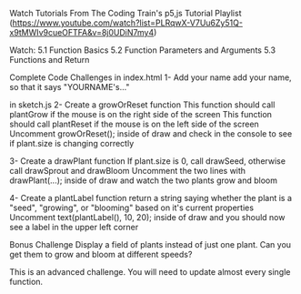 Watch Tutorials
From The Coding Train's p5,js Tutorial Playlist (https://www.youtube.com/watch?list=PLRqwX-V7Uu6Zy51Q-x9tMWIv9cueOFTFA&v=8j0UDiN7my4)

Watch:
5.1 Function Basics
5.2 Function Parameters and Arguments
5.3 Functions and Return

Complete Code Challenges
in index.html
1- Add your name
add your name, so that it says "YOURNAME's..."

in sketch.js
2- Create a growOrReset function
This function should call plantGrow if the mouse is on the right side of the screen
This function should call plantReset if the mouse is on the left side of the screen
Uncomment growOrReset(); inside of draw and check in the console to see if plant.size is changing correctly

3- Create a drawPlant function
If plant.size is 0, call drawSeed, otherwise call drawSprout and drawBloom
Uncomment the two lines with drawPlant(...); inside of draw and watch the two plants grow and bloom

4- Create a plantLabel function
return a string saying whether the plant is a "seed", "growing", or "blooming" based on it's current properties
Uncomment text(plantLabel(), 10, 20); inside of draw and you should now see a label in the upper left corner

Bonus Challenge
Display a field of plants instead of just one plant. Can you get them to grow and bloom at different speeds?

This is an advanced challenge. You will need to update almost every single function.




